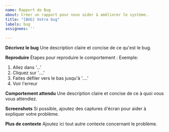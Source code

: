 ```yaml
---
name: Rapport de Bug
about: Créer un rapport pour nous aider à améliorer le système.
title: "[BUG] Votre bug"
labels: bug
assignees: ''

---
```


**Décrivez le bug**
Une description claire et concise de ce qu'est le bug.

**Reproduire**
Étapes pour reproduire le comportement :
Exemple: 
1. Allez dans '...'
2. Cliquez sur '....'
3. Faites défiler vers le bas jusqu'à '....'
4. Voir l'erreur

**Comportement attendu**
Une description claire et concise de ce à quoi vous vous attendiez.

**Screenshots**
Si possible, ajoutez des captures d'écran pour aider à expliquer votre problème.

**Plus de contexte**
Ajoutez ici tout autre contexte concernant le problème.
